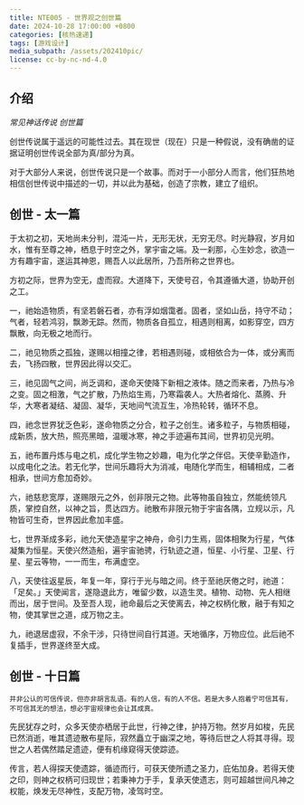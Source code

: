 ```yaml
---
title: NTE005 - 世界观之创世篇
date: 2024-10-28 17:00:00 +0800
categories: [核热速递]
tags: [游戏设计] 
media_subpath: /assets/202410pic/
license: cc-by-nc-nd-4.0
---
```


## 介绍

*常见神话传说 创世篇*

创世传说属于遥远的可能性过去。其在现世（现在）只是一种假说，没有确凿的证据证明创世传说全部为真/部分为真。

对于大部分人来说，创世传说只是一个故事。而对于一小部分人而言，他们狂热地相信创世传说中描述的一切，并以此为基础，创造了宗教，建立了组织。

## 创世 - 太一篇

于太初之初，天地尚未分判，混沌一片，无形无状，无穷无尽。时光静寂，岁月如水，惟有至尊之神，栖息于时空之外，掌宇宙之端。及一刹那，心生妙念，欲造一方有趣宇宙，遂运其神恩，赐吾人以此居所，乃吾所称之世界也。

方初之际，世界为空无，虚而寂。大道降下，天使号召，令其遵循大道，协助开创之工。

一，祂始造物质，有坚若磐石者，亦有浮如烟霭者。固者，坚如山岳，持守不动；气者，轻若鸿羽，飘渺无踪。然而，物质各自孤立，相遇则相离，如影穿空，四方飘散，向无极之地而行。

二，祂见物质之孤独，遂赐以相撞之律，若相遇则碰，或相依合为一体，或分离而去，飞扬四散，世界因此得以交汇。

三，祂见固气之间，尚乏调和，遂命天使降下新相之液体。随之而来者，乃热与冷之变。固之相激，气之扩散，乃热焰生焉，乃寒霜袭人。大热者熔化、蒸腾、升华，大寒者凝结、凝固、凝华，天地间气流互生，冷热轮转，循环不息。

四，祂念世界犹乏色彩，遂命物质之分合，粒子之创生。诸多粒子，与物质相碰，成新质，放大热，照亮黑暗，温暖冰寒，神之手迹遍布其间，世界初见光明。

五，祂布置丹炼与电之机，成化学生物之妙趣，电为化学之伴侣。天使辛勤造作，以成电化之法。若无化学，世间乐趣将大为消减，电随化学而生，相辅相成，二者相承，世间方愈加奇妙。

六，祂慈悲宽厚，遂赐限元之外，创非限元之物。此等物虽自独立，然能统领凡质，掌控自然，以神之旨，贯达四方。祂散布非限元物于宇宙各隅，立规以示，凡物皆可生奇，世界因此愈加丰盛。

七，世界渐成多彩，祂允天使造星宇之神舟，命引力生焉，固体相聚为行星，气体凝集为恒星。天使兴然造船，遍宇宙驰骋，行轨迹之道，恒星、小行星、卫星、行星、星云等物，一一而生，布满虚空。

八，天使往返星辰，年复一年，穿行于光与暗之间。终于至祂厌倦之时，祂道：「足矣。」天使闻言，遂隐退此方，唯留少数，以造生灵。植物、动物、先人相继而出，居于世间。及至吾人现，祂命最后之天使离去，神之权柄化散，融于有知之物，使其掌世之道，成万物之主。

九，祂退居虚寂，不余干涉，只待世间自行其道。天地循序，万物应位。此后祂不复插手，世界遂终至大成。

## 创世 - 十日篇

    并非公认的可信传说，但亦非胡言乱语。有的人信，有的人不信。若是大多人抱着宁可信其有，不可信其无的想法，想必宇宙规律也会让其成真。

先民犹存之时，众多天使亦栖居于此世，行神之律，护持万物。然岁月如梭，先民已然消逝，唯其遗迹散布星际，寂然矗立于幽深之地，等待后世之人将其寻得。现世之人若偶然踏足遗迹，便有机缘窥得天使踪迹。

传言，若人得探天使遗踪，循迹而行，可获天使所遗之圣力，庇佑加身。若得天使之印，则神之权柄可归现世；若秉神力于手，复承天使遗志，则可超越世间凡神之权能，焕发无尽神性，支配万物，凌驾时空。
